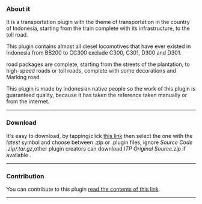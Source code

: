 ### About it

It is a transportation plugin with the theme of transportation in the country of Indonesia, starting from the train complete with its infrastructure, to the toll road. 

This plugin contains almost all diesel locomotives that have ever existed in Indonesia from BB200 to CC300 exclude C300, C301, D300 and D301.

road packages are complete, starting from the streets of the plantation, to high-speed roads or toll roads, complete with some decorations and Marking road. 

This plugin is made by Indonesian native people so the work of this plugin is guaranteed quality, because it has taken the reference taken manually or from the internet.
___
### Download

It's easy to download, by tapping/click [this link](https://github.com/Kiki012184/Indonesia-Transportation-pack/releases) then select the one with the *latest* symbol  and choose between .zip or .plugin files, ignore *Source Code .zip/.tar.gz*,other plugin creators can download *ITP Original Source.zip* if available  .
___
### Contribution
 You can contribute to this plugin [read the contents of this link](CONTRIBUTING.md).
___